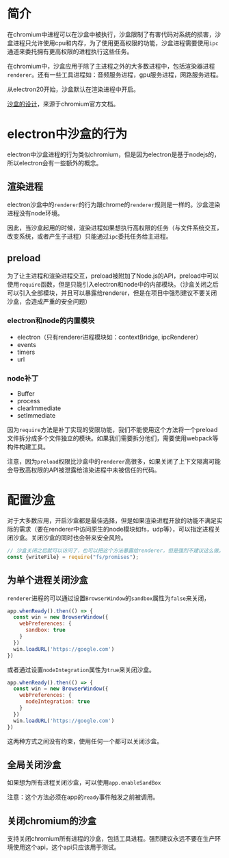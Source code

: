 # 简介

在chromium中进程可以在沙盒中被执行，沙盒限制了有害代码对系统的损害，沙盒进程只允许使用cpu和内存，为了使用更高权限的功能，沙盒进程需要使用`ipc`通道来委托拥有更高权限的进程执行这些任务。

在chromium中，沙盒应用于除了主进程之外的大多数进程中，包括渲染器进程`renderer`。还有一些工具进程如：音频服务进程，gpu服务进程，网路服务进程。

从electron20开始，沙盒默认在渲染进程中开启。

[沙盒的设计](https://chromium.googlesource.com/chromium/src/+/main/docs/design/sandbox.md)，来源于chromium官方文档。

# electron中沙盒的行为

electron中沙盒进程的行为类似chromium，但是因为electron是基于nodejs的，所以electron会有一些额外的概念。

## 渲染进程

electron沙盒中的`renderer`的行为跟chrome的`renderer`规则是一样的。沙盒渲染进程没有node环境。

因此，当沙盒起用的时候，渲染进程如果想执行高权限的任务（与文件系统交互，改变系统，或者产生子进程）只能通过`ipc`委托任务给主进程。

## preload

为了让主进程和渲染进程交互，preload被附加了Node.js的API，preload中可以使用`require`函数，但是只能引入electron和node中的内部模块。（沙盒关闭之后可以引入全部模块，并且可以暴露给renderer，但是在项目中强烈建议不要关闭沙盒，会造成严重的安全问题）

### electron和node的内置模块

- electron（只有renderer进程模块如：contextBridge, ipcRenderer）
- events
- timers
- url

### node补丁

- Buffer
- process
- clearImmediate
- setImmediate

因为`require`方法是补丁实现的受限功能，我们不能使用这个方法将一个preload文件拆分成多个文件独立的模块。如果我们需要拆分他们，需要使用webpack等构件构建工具。

注意，因为`preload`权限比沙盒中的`renderer`高很多，如果关闭了上下文隔离可能会导致高权限的API被泄露给渲染进程中未被信任的代码。

# 配置沙盒

对于大多数应用，开启沙盒都是最佳选择，但是如果渲染进程开放的功能不满足实际的需求（要在renderer中访问原生的node模块如fs，udp等），可以指定进程关闭沙盒。关闭沙盒的同时也会带来安全风险。

```javascript
// 沙盒关闭之后就可以访问了，也可以把这个方法暴露给renderer，但是强烈不建议这么做。
const {writeFile} = require("fs/promises");
```

## 为单个进程关闭沙盒

`renderer`进程的可以通过设置`BrowserWindow`的`sandbox`属性为`false`来关闭，

```javascript
app.whenReady().then(() => {
  const win = new BrowserWindow({
    webPreferences: {
      sandbox: true
    }
  })
  win.loadURL('https://google.com')
})
```

或者通过设置`nodeIntegration`属性为`true`来关闭沙盒。

```javascript
app.whenReady().then(() => {
  const win = new BrowserWindow({
    webPreferences: {
      nodeIntegration: true
    }
  })
  win.loadURL('https://google.com')
})
```

这两种方式之间没有约束，使用任何一个都可以关闭沙盒。

## 全局关闭沙盒

如果想为所有进程关闭沙盒，可以使用`app.enableSandBox`

注意：这个方法必须在app的`ready`事件触发之前被调用。

## 关闭chromium的沙盒

支持关闭chromium所有进程的沙盒，包括工具进程。强烈建议永远不要在生产环境使用这个api，这个api只应该用于测试。